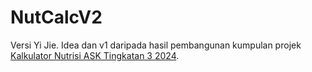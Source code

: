 # NutCalcV2
Versi Yi Jie. Idea dan v1 daripada hasil pembangunan kumpulan projek [Kalkulator Nutrisi ASK Tingkatan 3 2024](https://github.com/yijiechoo16163/Kalkulator-Nutrisi).

